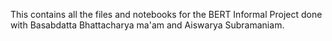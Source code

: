 This contains all the files and notebooks for the BERT Informal Project done with Basabdatta Bhattacharya ma'am and Aiswarya Subramaniam.
